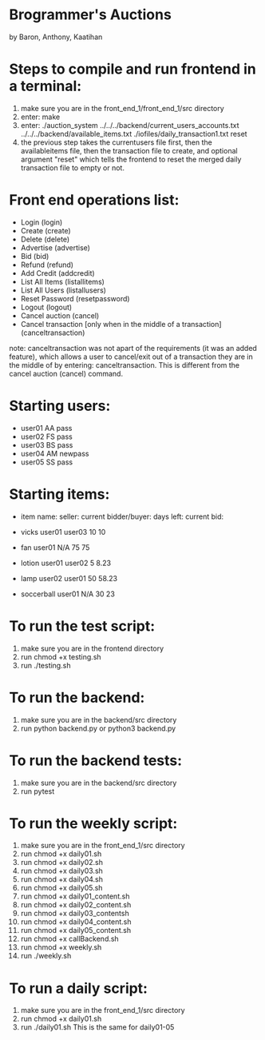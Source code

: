 # Brogrammer's Auctions
by Baron, Anthony, Kaatihan

# Steps to compile and run frontend in a terminal:
1. make sure you are in the front_end_1/front_end_1/src directory
2. enter: make
3. enter: ./auction_system ../../../backend/current_users_accounts.txt ../../../backend/available_items.txt ./iofiles/daily_transaction1.txt reset
4. the previous step takes the currentusers file first, then the availableitems file, then the transaction file to create, and optional argument "reset" which tells
the frontend to reset the merged daily transaction file to empty or not.

# Front end operations list:
- Login (login)
- Create (create)
- Delete (delete)
- Advertise (advertise)
- Bid (bid)
- Refund (refund)
- Add Credit (addcredit)
- List All Items (listallitems)
- List All Users (listallusers)
- Reset Password (resetpassword)
- Logout (logout)
- Cancel auction (cancel)
- Cancel transaction [only when in the middle of a transaction] (canceltransaction)

note: canceltransaction was not apart of the requirements (it was an added feature), which allows
a user to cancel/exit out of a transaction they are in the middle of by entering: canceltransaction.
This is different from the cancel auction (cancel) command.

# Starting users:
- user01	AA	pass
- user02	FS	pass
- user03	BS	pass
- user04	AM	newpass
- user05  SS  pass


# Starting items:
- item name:       seller:      current bidder/buyer:      days left:      current bid:

- vicks            user01            user03                  10                 10
- fan              user01             N/A                    75                 75
- lotion           user01            user02                   5                8.23
- lamp             user02             user01                 50               58.23
- soccerball       user01             N/A                    30                 23


# To run the test script:
1. make sure you are in the frontend directory
2. run chmod +x testing.sh
3. run ./testing.sh

# To run the backend:
1. make sure you are in the backend/src directory
2. run python backend.py or python3 backend.py

# To run the backend tests:
1. make sure you are in the backend/src directory
2. run pytest

# To run the weekly script:
1. make sure you are in the front_end_1/src directory
2. run chmod +x daily01.sh
3. run chmod +x daily02.sh
4. run chmod +x daily03.sh
5. run chmod +x daily04.sh
6. run chmod +x daily05.sh
7. run chmod +x daily01_content.sh
8. run chmod +x daily02_content.sh
9. run chmod +x daily03_contentsh
10. run chmod +x daily04_content.sh
11. run chmod +x daily05_content.sh
12. run chmod +x callBackend.sh
13. run chmod +x weekly.sh
14. run ./weekly.sh

# To run a daily script:
1. make sure you are in the front_end_1/src directory
2. run chmod +x daily01.sh
3. run ./daily01.sh
This is the same for daily01-05
